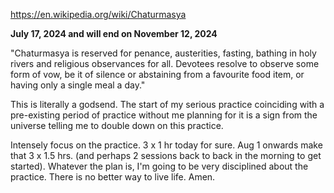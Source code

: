 https://en.wikipedia.org/wiki/Chaturmasya

**July 17, 2024 and will end on November 12, 2024**

"Chaturmasya is reserved for penance, austerities, fasting, bathing in holy rivers and religious observances for all. Devotees resolve to observe some form of vow, be it of silence or abstaining from a favourite food item, or having only a single meal a day."

This is literally a godsend. The start of my serious practice coinciding with a pre-existing period of practice without me planning for it is a sign from the universe telling me to double down on this practice.

Intensely focus on the practice. 3 x 1 hr today for sure. Aug 1 onwards make that 3 x 1.5 hrs. (and perhaps 2 sessions back to back in the morning to get started). Whatever the plan is, I'm going to be very disciplined about the practice. There is no better way to live life. Amen.
